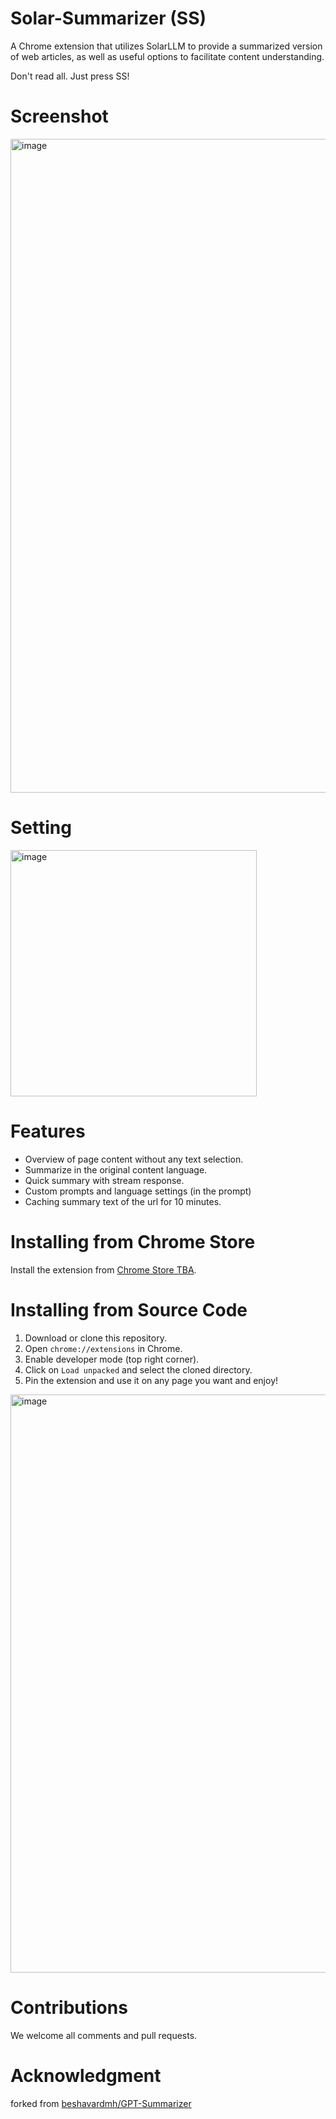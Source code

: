 # Solar-Summarizer (SS)
A Chrome extension that utilizes SolarLLM to provide a summarized version of web articles, 
as well as useful options to facilitate content understanding.

Don't read all. Just press SS!
# Screenshot
<img width="1046" alt="image" src="https://github.com/hunkimForks/Solar-Summarizer/assets/901975/ad478970-6637-4b91-bd70-45c26d21d938">

# Setting
<img width="394" alt="image" src="https://github.com/hunkimForks/Solar-Summarizer/assets/901975/153e0a16-adbc-4ba4-aed1-88545184c0fe">

# Features
- Overview of page content without any text selection.
- Summarize in the original content language.
- Quick summary with stream response.
- Custom prompts and language settings (in the prompt)
- Caching summary text of the url for 10 minutes.

# Installing from Chrome Store
Install the extension from [Chrome Store TBA](TBA).

# Installing from Source Code
1. Download or clone this repository.
3. Open `chrome://extensions` in Chrome.
4. Enable developer mode (top right corner).
5. Click on `Load unpacked` and select the cloned directory.
6. Pin the extension and use it on any page you want and enjoy!
<img width="925" alt="image" src="https://github.com/hunkimForks/Solar-Summarizer/assets/901975/45c5d20d-30c5-44b9-b5f8-6f7324759d55">

# Contributions
We welcome all comments and pull requests.

# Acknowledgment
forked from [beshavardmh/GPT-Summarizer](https://github.com/beshavardmh/GPT-Summarizer)